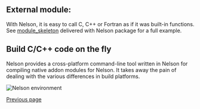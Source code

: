 ## External module:

With Nelson, it is easy to call C, C++ or Fortran as if it was built-in functions.
See [module_skeleton](https://github.com/Nelson-numerical-software/nelson/tree/master/module_skeleton)
delivered with Nelson package for a full example.

## Build C/C++ code on the fly

Nelson provides a cross-platform command-line tool written in Nelson for compiling native addon modules for Nelson. It takes away the pain of dealing with the various differences in build platforms.

![Nelson environment](https://github.com/Nelson-numerical-software/nelson-website/raw/master/images/build.png "build on the fly")

[Previous page](FEATURES.md)

